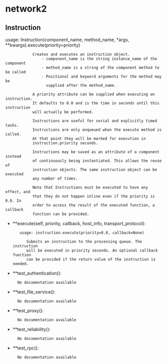 network2
==============



Instruction
--------------

 usage: Instruction(component_name, method_name, 
		                           *args, **kwargs).execute(priority=priority)
		                           
		        Creates and executes an instruction object. 
		            - component_name is the string instance_name of the component 
		            - method_name is a string of the component method to be called
		            - Positional and keyword arguments for the method may be
		              supplied after the method_name.
		              
		        A priority attribute can be supplied when executing an instruction.
		        It defaults to 0.0 and is the time in seconds until this instruction
		        will actually be performed.
		        
		        Instructions are useful for serial and explicitly timed tasks. 
		        Instructions are only enqueued when the execute method is called. 
		        At that point they will be marked for execution in 
		        instruction.priority seconds. 
		        
		        Instructions may be saved as an attribute of a component instead
		        of continuously being instantiated. This allows the reuse of
		        instruction objects. The same instruction object can be executed 
		        any number of times.
		        
		        Note that Instructions must be executed to have any effect, and
		        that they do not happen inline even if the priority is 0.0. In
		        order to access the result of the executed function, a callback
		        function can be provided.


- **execute(self, priority, callback, host_info, transport_protocol):

		 usage: instruction.execute(priority=0.0, callback=None)
        
            Submits an instruction to the processing queue. The instruction
            will be executed in priority seconds. An optional callback function 
            can be provided if the return value of the instruction is needed.


- **test_authentication():

		No documentation available


- **test_file_service():

		No documentation available


- **test_proxy():

		No documentation available


- **test_reliability():

		No documentation available


- **test_rpc():

		No documentation available
